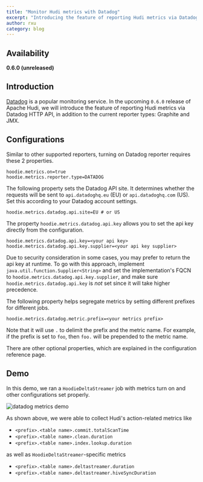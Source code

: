 ```yaml
---
title: "Monitor Hudi metrics with Datadog"
excerpt: "Introducing the feature of reporting Hudi metrics via Datadog HTTP API"
author: rxu
category: blog
---
```


## Availability

**0.6.0 (unreleased)**

## Introduction

[Datadog](https://www.datadoghq.com/) is a popular monitoring service. In the upcoming `0.6.0` release of Apache Hudi, we will introduce the feature of reporting Hudi metrics via Datadog HTTP API, in addition to the current reporter types: Graphite and JMX.

## Configurations

Similar to other supported reporters, turning on Datadog reporter requires these 2 properties.

```properties
hoodie.metrics.on=true
hoodie.metrics.reporter.type=DATADOG
```

The following property sets the Datadog API site. It determines whether the requests will be sent to `api.datadoghq.eu` (EU) or `api.datadoghq.com` (US). Set this according to your Datadog account settings.

```properties
hoodie.metrics.datadog.api.site=EU # or US
```

The property `hoodie.metrics.datadog.api.key` allows you to set the api key directly from the configuration. 

```properties
hoodie.metrics.datadog.api.key=<your api key>
hoodie.metrics.datadog.api.key.supplier=<your api key supplier>
```

Due to security consideration in some cases, you may prefer to return the api key at runtime. To go with this approach, implement `java.util.function.Supplier<String>` and set the implementation's FQCN to `hoodie.metrics.datadog.api.key.supplier`, and make sure `hoodie.metrics.datadog.api.key` is _not_ set since it will take higher precedence.

The following property helps segregate metrics by setting different prefixes for different jobs. 

```properties
hoodie.metrics.datadog.metric.prefix=<your metrics prefix>
```

Note that it will use `.` to delimit the prefix and the metric name. For example, if the prefix is set to `foo`, then `foo.` will be prepended to the metric name.

There are other optional properties, which are explained in the configuration reference page.

## Demo

In this demo, we ran a `HoodieDeltaStreamer` job with metrics turn on and other configurations set properly. 

![datadog metrics demo](/assets/images/blog/2020-05-28-datadog-metrics-demo.png)

As shown above, we were able to collect Hudi's action-related metrics like

- `<prefix>.<table name>.commit.totalScanTime`
- `<prefix>.<table name>.clean.duration`
- `<prefix>.<table name>.index.lookup.duration`

as well as `HoodieDeltaStreamer`-specific metrics

- `<prefix>.<table name>.deltastreamer.duration`
- `<prefix>.<table name>.deltastreamer.hiveSyncDuration`
